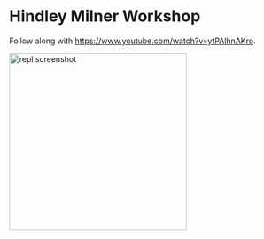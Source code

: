 # Hindley Milner Workshop

Follow along with https://www.youtube.com/watch?v=ytPAlhnAKro.

<img alt="repl screenshot" src="https://i.imgur.com/5Un8Mnd.png" width="320" />

